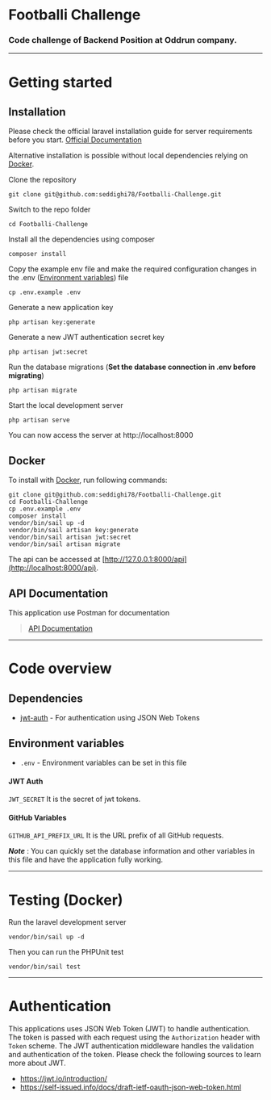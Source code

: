 # Footballi Challenge

### Code challenge of Backend Position at Oddrun company.

----------

# Getting started

## Installation

Please check the official laravel installation guide for server requirements before you start. [Official Documentation](https://laravel.com/docs/8.x/installation)

Alternative installation is possible without local dependencies relying on [Docker](#docker).

Clone the repository

    git clone git@github.com:seddighi78/Footballi-Challenge.git

Switch to the repo folder

    cd Footballi-Challenge

Install all the dependencies using composer

    composer install

Copy the example env file and make the required configuration changes in the .env ([Environment variables](#environment-variables)) file

    cp .env.example .env

Generate a new application key

    php artisan key:generate

Generate a new JWT authentication secret key

    php artisan jwt:secret

Run the database migrations (**Set the database connection in .env before migrating**)

    php artisan migrate

Start the local development server

    php artisan serve

You can now access the server at http://localhost:8000

## Docker

To install with [Docker](https://www.docker.com), run following commands:

```
git clone git@github.com:seddighi78/Footballi-Challenge.git
cd Footballi-Challenge
cp .env.example .env
composer install
vendor/bin/sail up -d
vendor/bin/sail artisan key:generate
vendor/bin/sail artisan jwt:secret
vendor/bin/sail artisan migrate
```

The api can be accessed at [http://127.0.0.1:8000/api](http://localhost:8000/api).

## API Documentation

This application use Postman for documentation

> [API Documentation](https://documenter.getpostman.com/view/2161256/UUy66QMS)

----------

# Code overview

## Dependencies

- [jwt-auth](https://github.com/tymondesigns/jwt-auth) - For authentication using JSON Web Tokens


## Environment variables

- `.env` - Environment variables can be set in this file

#### JWT Auth
`JWT_SECRET` It is the secret of jwt tokens.

#### GitHub Variables
`GITHUB_API_PREFIX_URL` It is the URL prefix of all GitHub requests.


***Note*** : You can quickly set the database information and other variables in this file and have the application fully working.

----------

# Testing (Docker)

Run the laravel development server

    vendor/bin/sail up -d

Then you can run the PHPUnit test

    vendor/bin/sail test

----------

# Authentication

This applications uses JSON Web Token (JWT) to handle authentication. The token is passed with each request using the `Authorization` header with `Token` scheme. The JWT authentication middleware handles the validation and authentication of the token. Please check the following sources to learn more about JWT.

- https://jwt.io/introduction/
- https://self-issued.info/docs/draft-ietf-oauth-json-web-token.html

